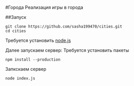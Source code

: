 
#Города
Реализация игры в города

##Запуск
```
git clone https://github.com/sasha199470/cities.git 
cd cities
```
Требуется установить [node.js](https://nodejs.org/en/)

Далее запускаем сервер:
Требуется установить пакеты
```
npm install --production
```
Запкскаем сервер
```
node index.js
```
